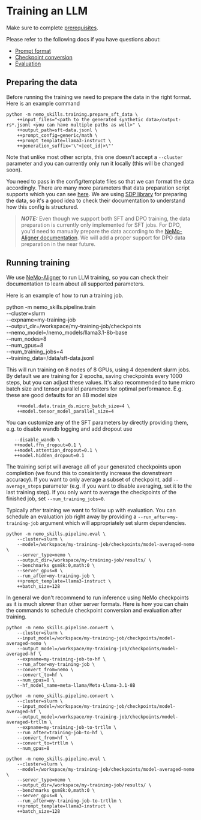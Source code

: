 # Training an LLM

Make sure to complete [prerequisites](/docs/prerequisites.md).

Please refer to the following docs if you have questions about:
- [Prompt format](/docs/prompt-format.md)
- [Checkpoint conversion](/docs/checkpoint-conversion.md)
- [Evaluation](/docs/evaluation.md)

## Preparing the data

Before running the training we need to prepare the data in the right format. Here is an example command

```
python -m nemo_skills.training.prepare_sft_data \
    ++input_files="<path to the generated synthetic data>/output-rs*.jsonl <you can have multiple paths as well>" \
    ++output_path=sft-data.jsonl \
    ++prompt_config=generic/math \
    ++prompt_template=llama3-instruct \
    ++generation_suffix='\"<|eot_id|>\"'
```

Note that unlike most other scripts, this one doesn't accept a `--cluster` parameter and you can currently only run
it locally (this will be changed soon).

You need to pass in the config/template files so that we can format the data accordingly. There are many more parameters
that data preparation script supports which you can see [here](/nemo_skills/training/data_preparation_utils/prepare_sft_data.yaml).
We are using [SDP library](https://github.com/NVIDIA/NeMo-speech-data-processor) for preparing the data, so it's
a good idea to check their documentation to understand how this config is structured.

> **_NOTE:_** Even though we support both SFT and DPO training, the data preparation is currently only implemented
> for SFT jobs. For DPO, you'd need to manually prepare the data according to the
> [NeMo-Aligner documentation](https://docs.nvidia.com/nemo-framework/user-guide/latest/modelalignment/dpo.html#dpo-model-training).
> We will add a proper support for DPO data preparation in the near future.


## Running training

We use [NeMo-Aligner](https://github.com/NVIDIA/NeMo-Aligner/) to run LLM training,
so you can check their documentation to learn about all supported parameters.

Here is an example of how to run a training job.

python -m nemo_skills.pipeline.train \
    --cluster=slurm \
    --expname=my-training-job \
    --output_dir=/workspace/my-training-job/checkpoints \
    --nemo_model=/nemo_models/llama3.1-8b-base \
    --num_nodes=8 \
    --num_gpus=8 \
    --num_training_jobs=4 \
    --training_data=/data/sft-data.jsonl

This will run training on 8 nodes of 8 GPUs, using 4 dependent slurm jobs.
By default we are training for 2 epochs, saving checkpoints every 1000 steps,
but you can adjust these values. It's also recommended to tune micro batch size
and tensor parallel parameters for optimal performance. E.g. these are good
defaults for an 8B model size

```
    ++model.data.train_ds.micro_batch_size=4 \
    ++model.tensor_model_parallel_size=4
```

You can customize any of the SFT parameters by directly providing them, e.g.
to disable wandb logging and add dropout use

```
   --disable_wandb \
   ++model.ffn_dropout=0.1 \
   ++model.attention_dropout=0.1 \
   ++model.hidden_dropout=0.1
```

The training script will average all of your generated checkpoints upon completion
(we found this to consistently increase the downstream accuracy). If you want to
only average a subset of checkpoint, add `--average_steps` parameter (e.g. if you
want to disable averaging, set it to the last training step). If you only want
to average the checkpoints of the finished job, set `--num_training_jobs=0`.

Typically after training we want to follow up with evaluation. You can schedule
an evaluation job right away by providing a `--run_after=my-training-job` argument
which will appropriately set slurm dependencies.

```
python -m nemo_skills.pipeline.eval \
    --cluster=slurm \
    --model=/workspace/my-training-job/checkpoints/model-averaged-nemo \
    --server_type=nemo \
    --output_dir=/workspace/my-training-job/results/ \
    --benchmarks gsm8k:0,math:0 \
    --server_gpus=8 \
    --run_after=my-training-job \
    ++prompt_template=llama3-instruct \
    ++batch_size=128
```

In general we don't recommend to run inference using NeMo checkpoints as it is
much slower than other server formats. Here is how you can chain the commands
to schedule checkpoint conversion and evaluation after training.

```
python -m nemo_skills.pipeline.convert \
    --cluster=slurm \
    --input_model=/workspace/my-training-job/checkpoints/model-averaged-nemo \
    --output_model=/workspace/my-training-job/checkpoints/model-averaged-hf \
    --expname=my-training-job-to-hf \
    --run_after=my-training-job \
    --convert_from=nemo \
    --convert_to=hf \
    --num_gpus=8 \
    --hf_model_name=meta-llama/Meta-Llama-3.1-8B

python -m nemo_skills.pipeline.convert \
    --cluster=slurm \
    --input_model=/workspace/my-training-job/checkpoints/model-averaged-hf \
    --output_model=/workspace/my-training-job/checkpoints/model-averaged-trtllm \
    --expname=my-training-job-to-trtllm \
    --run_after=training-job-to-hf \
    --convert_from=hf \
    --convert_to=trtllm \
    --num_gpus=8

python -m nemo_skills.pipeline.eval \
    --cluster=slurm \
    --model=/workspace/my-training-job/checkpoints/model-averaged-nemo \
    --server_type=nemo \
    --output_dir=/workspace/my-training-job/results/ \
    --benchmarks gsm8k:0,math:0 \
    --server_gpus=8 \
    --run_after=my-training-job-to-trtllm \
    ++prompt_template=llama3-instruct \
    ++batch_size=128
```
